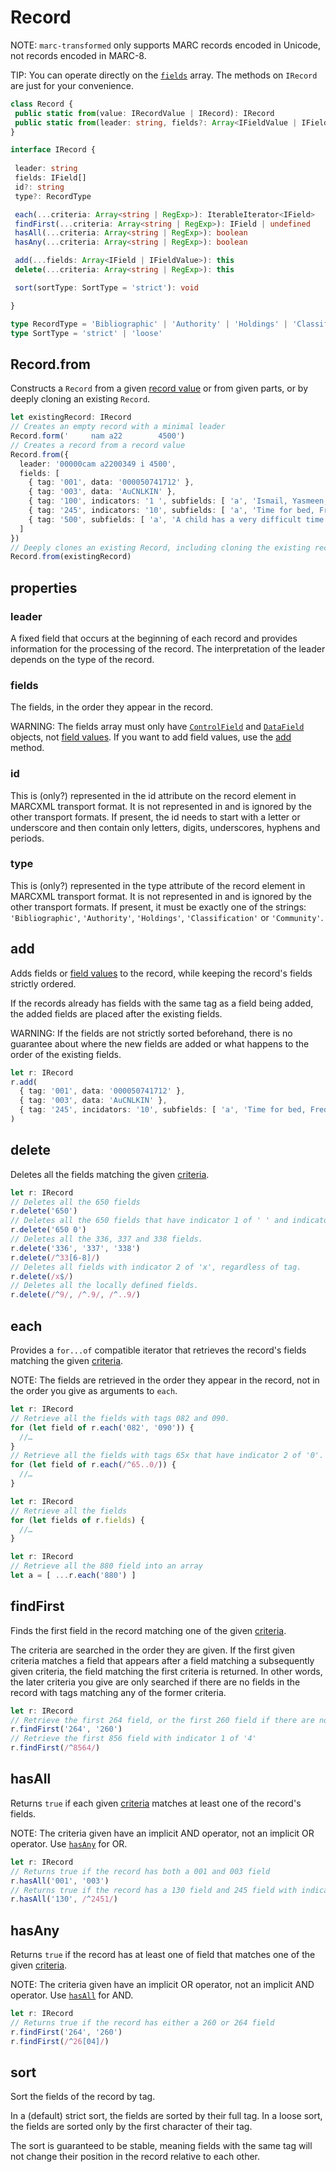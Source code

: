 # Record

NOTE: `marc-transformed` only supports MARC records encoded in Unicode, not records encoded in MARC-8.

TIP: You can operate directly on the [`fields`](#fields) array. The methods on `IRecord` are just for your convenience.


 ```typescript
class Record {
  public static from(value: IRecordValue | IRecord): IRecord
  public static from(leader: string, fields?: Array<IFieldValue | IField>, id?: string, type?: RecordType): IRecord
}

interface IRecord {
  
  leader: string
  fields: IField[]
  id?: string
  type?: RecordType

  each(...criteria: Array<string | RegExp>): IterableIterator<IField>
  findFirst(...criteria: Array<string | RegExp>): IField | undefined
  hasAll(...criteria: Array<string | RegExp>): boolean
  hasAny(...criteria: Array<string | RegExp>): boolean

  add(...fields: Array<IField | IFieldValue>): this
  delete(...criteria: Array<string | RegExp>): this

  sort(sortType: SortType = 'strict'): void

}

type RecordType = 'Bibliographic' | 'Authority' | 'Holdings' | 'Classification' | 'Community'
type SortType = 'strict' | 'loose'
```



## Record.from

Constructs a `Record` from a given [record value](record-api-values.md#record-value) or from given parts, or by deeply
cloning an existing `Record`.

```typescript
let existingRecord: IRecord
// Creates an empty record with a minimal leader
Record.form('     nam a22        4500')
// Creates a record from a record value
Record.from({
  leader: '00000cam a2200349 i 4500',
  fields: [
    { tag: '001', data: '000050741712' },
    { tag: '003', data: 'AuCNLKIN' },
    { tag: '100', indicators: '1 ', subfields: [ 'a', 'Ismail, Yasmeen,', 'e', 'author,', 'e', 'illustrator.' ] },
    { tag: '245', indicators: '10', subfields: [ 'a', 'Time for bed, Fred! /', 'c', 'Yasmeen Ismail.' ] },
    { tag: '500', subfields: [ 'a', 'A child has a very difficult time getting Fred, the dog, to bed.' ] },
  ]
})
// Deeply clones an existing Record, including cloning the existing record's fields and subfields.
Record.from(existingRecord)
```



## properties

### leader

A fixed field that occurs at the beginning of each record and provides information for the processing of the record.
The interpretation of the leader depends on the type of the record.

### fields

The fields, in the order they appear in the record.

WARNING: The fields array must only have [`ControlField`](record-api-control-field.md) and
[`DataField`](record-api-data-field.md) objects, not [field values](record-api-values.md#field-values). If you want to
add field values, use the [add](#add) method.

### id
 
This is (only?) represented in the id attribute on the record element in MARCXML transport format.
It is not represented in and is ignored by the other transport formats.
If present, the id needs to start with a letter or underscore and then contain only letters, digits, underscores,
hyphens and periods.

### type

This is (only?) represented in the type attribute of the record element in MARCXML transport format.
It is not represented in and is ignored by the other transport formats.
If present, it must be exactly one of the strings: `'Bibliographic'`, `'Authority'`, `'Holdings'`, `'Classification'`
or `'Community'`.



## add

Adds fields or [field values](record-api-values.md#field-values) to the record, while keeping the record's fields
strictly ordered.

If the records already has fields with the same tag as a field being added, the added fields are placed after the
existing fields.

WARNING: If the fields are not strictly sorted beforehand, there is no guarantee about where the new fields are added or what
happens to the order of the existing fields.

```typescript
let r: IRecord
r.add(
  { tag: '001', data: '000050741712' },
  { tag: '003', data: 'AuCNLKIN' },
  { tag: '245', incidators: '10', subfields: [ 'a', 'Time for bed, Fred! /', 'c', 'Yasmeen Ismail.' ] },
)
```



## delete

Deletes all the fields matching the given [criteria](record-api-field-criteria.md).

```typescript
let r: IRecord
// Deletes all the 650 fields
r.delete('650')     
// Deletes all the 650 fields that have indicator 1 of ' ' and indicator 2 of '0'
r.delete('650 0')
// Deletes all the 336, 337 and 338 fields.
r.delete('336', '337', '338')
r.delete(/^33[6-8]/)
// Deletes all fields with indicator 2 of 'x', regardless of tag.
r.delete(/x$/)
// Deletes all the locally defined fields.
r.delete(/^9/, /^.9/, /^..9/)
```



## each

Provides a `for...of` compatible iterator that retrieves the record's fields matching the given
[criteria](record-api-field-criteria.md).

NOTE: The fields are retrieved in the order they appear in the record, not in the order you give as arguments to `each`.

```typescript
let r: IRecord
// Retrieve all the fields with tags 082 and 090.
for (let field of r.each('082', '090')) {
  //…
}
// Retrieve all the fields with tags 65x that have indicator 2 of '0'.
for (let field of r.each(/^65..0/)) {
  //…
}
```

```typescript
let r: IRecord
// Retrieve all the fields
for (let fields of r.fields) {
  //…
}
```

```typescript
let r: IRecord
// Retrieve all the 880 field into an array
let a = [ ...r.each('880') ]
```



## findFirst

Finds the first field in the record matching one of the given [criteria](record-api-field-criteria.md).

The criteria are searched in the order they are given. If the first given criteria matches a field that appears after
a field matching a subsequently given criteria, the field matching the first criteria is returned. In other words, the
later criteria you give are only searched if there are no fields in the record with tags matching any of the former
criteria.

```typescript
let r: IRecord
// Retrieve the first 264 field, or the first 260 field if there are no 264 fields
r.findFirst('264', '260')
// Retrieve the first 856 field with indicator 1 of '4'
r.findFirst(/^8564/)
```



## hasAll

Returns `true` if each given [criteria](record-api-field-criteria.md) matches at least one of the record's fields.

NOTE: The criteria given have an implicit AND operator, not an implicit OR operator. Use [`hasAny`](#hasany) for OR.

```typescript
let r: IRecord
// Returns true if the record has both a 001 and 003 field
r.hasAll('001', '003')
// Returns true if the record has a 130 field and 245 field with indicator 1 of '1'
r.hasAll('130', /^2451/)
```



## hasAny

Returns `true` if the record has at least one of field that matches one of the given
[criteria](record-api-field-criteria.md).

NOTE: The criteria given have an implicit OR operator, not an implicit AND operator. Use [`hasAll`](#hasall) for AND.

```typescript
let r: IRecord
// Returns true if the record has either a 260 or 264 field
r.findFirst('264', '260')
r.findFirst(/^26[04]/)
```



## sort

Sort the fields of the record by tag.

In a (default) strict sort, the fields are sorted by their full tag.
In a loose sort, the fields are sorted only by the first character of their tag.

The sort is guaranteed to be stable, meaning fields with the same tag will not change their position in the record
relative to each other.
